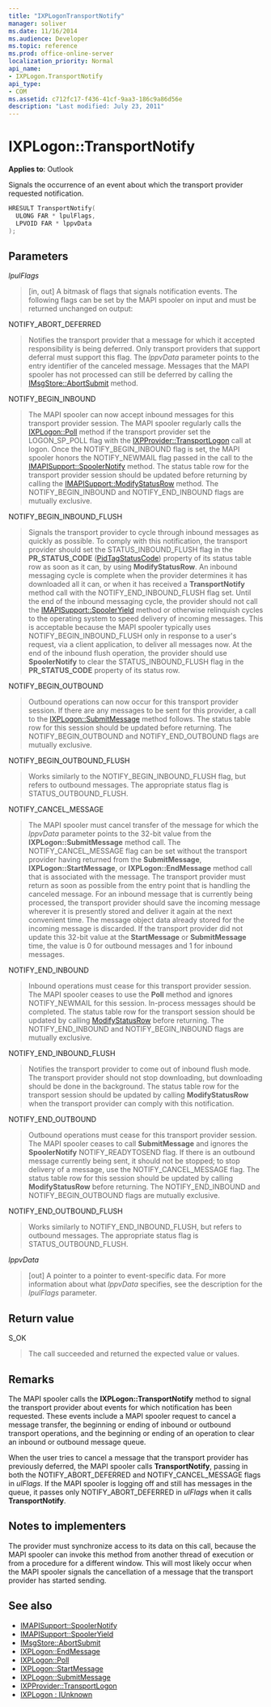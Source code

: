 ```yaml
---
title: "IXPLogonTransportNotify"
manager: soliver
ms.date: 11/16/2014
ms.audience: Developer
ms.topic: reference
ms.prod: office-online-server
localization_priority: Normal
api_name:
- IXPLogon.TransportNotify
api_type:
- COM
ms.assetid: c712fc17-f436-41cf-9aa3-186c9a86d56e
description: "Last modified: July 23, 2011"
---
```


# IXPLogon::TransportNotify

**Applies to**: Outlook 
  
Signals the occurrence of an event about which the transport provider requested notification.
  
```cpp
HRESULT TransportNotify(
  ULONG FAR * lpulFlags,
  LPVOID FAR * lppvData
);
```

## Parameters

 _lpulFlags_
  
> [in, out] A bitmask of flags that signals notification events. The following flags can be set by the MAPI spooler on input and must be returned unchanged on output:
    
NOTIFY_ABORT_DEFERRED 
  
> Notifies the transport provider that a message for which it accepted responsibility is being deferred. Only transport providers that support deferral must support this flag. The  _lppvData_ parameter points to the entry identifier of the canceled message. Messages that the MAPI spooler has not processed can still be deferred by calling the [IMsgStore::AbortSubmit](imsgstore-abortsubmit.md) method. 
    
NOTIFY_BEGIN_INBOUND 
  
> The MAPI spooler can now accept inbound messages for this transport provider session. The MAPI spooler regularly calls the [IXPLogon::Poll](ixplogon-poll.md) method if the transport provider set the LOGON_SP_POLL flag with the [IXPProvider::TransportLogon](ixpprovider-transportlogon.md) call at logon. Once the NOTIFY_BEGIN_INBOUND flag is set, the MAPI spooler honors the NOTIFY_NEWMAIL flag passed in the call to the [IMAPISupport::SpoolerNotify](imapisupport-spoolernotify.md) method. The status table row for the transport provider session should be updated before returning by calling the [IMAPISupport::ModifyStatusRow](imapisupport-modifystatusrow.md) method. The NOTIFY_BEGIN_INBOUND and NOTIFY_END_INBOUND flags are mutually exclusive. 
    
NOTIFY_BEGIN_INBOUND_FLUSH 
  
> Signals the transport provider to cycle through inbound messages as quickly as possible. To comply with this notification, the transport provider should set the STATUS_INBOUND_FLUSH flag in the **PR_STATUS_CODE** ([PidTagStatusCode](pidtagstatuscode-canonical-property.md)) property of its status table row as soon as it can, by using **ModifyStatusRow**. An inbound messaging cycle is complete when the provider determines it has downloaded all it can, or when it has received a **TransportNotify** method call with the NOTIFY_END_INBOUND_FLUSH flag set. Until the end of the inbound messaging cycle, the provider should not call the [IMAPISupport::SpoolerYield](imapisupport-spooleryield.md) method or otherwise relinquish cycles to the operating system to speed delivery of incoming messages. This is acceptable because the MAPI spooler typically uses NOTIFY_BEGIN_INBOUND_FLUSH only in response to a user's request, via a client application, to deliver all messages now. At the end of the inbound flush operation, the provider should use **SpoolerNotify** to clear the STATUS_INBOUND_FLUSH flag in the **PR_STATUS_CODE** property of its status row. 
    
NOTIFY_BEGIN_OUTBOUND 
  
> Outbound operations can now occur for this transport provider session. If there are any messages to be sent for this provider, a call to the [IXPLogon::SubmitMessage](ixplogon-submitmessage.md) method follows. The status table row for this session should be updated before returning. The NOTIFY_BEGIN_OUTBOUND and NOTIFY_END_OUTBOUND flags are mutually exclusive. 
    
NOTIFY_BEGIN_OUTBOUND_FLUSH 
  
> Works similarly to the NOTIFY_BEGIN_INBOUND_FLUSH flag, but refers to outbound messages. The appropriate status flag is STATUS_OUTBOUND_FLUSH.
    
NOTIFY_CANCEL_MESSAGE 
  
> The MAPI spooler must cancel transfer of the message for which the  _lppvData_ parameter points to the 32-bit value from the **IXPLogon::SubmitMessage** method call. The NOTIFY_CANCEL_MESSAGE flag can be set without the transport provider having returned from the **SubmitMessage**, **IXPLogon::StartMessage**, or **IXPLogon::EndMessage** method call that is associated with the message. The transport provider must return as soon as possible from the entry point that is handling the canceled message. For an inbound message that is currently being processed, the transport provider should save the incoming message wherever it is presently stored and deliver it again at the next convenient time. The message object data already stored for the incoming message is discarded. If the transport provider did not update this 32-bit value at the **StartMessage** or **SubmitMessage** time, the value is 0 for outbound messages and 1 for inbound messages. 
    
NOTIFY_END_INBOUND 
  
> Inbound operations must cease for this transport provider session. The MAPI spooler ceases to use the **Poll** method and ignores NOTIFY_NEWMAIL for this session. In-process messages should be completed. The status table row for the transport session should be updated by calling [ModifyStatusRow](imapisupport-modifystatusrow.md) before returning. The NOTIFY_END_INBOUND and NOTIFY_BEGIN_INBOUND flags are mutually exclusive. 
    
NOTIFY_END_INBOUND_FLUSH 
  
> Notifies the transport provider to come out of inbound flush mode. The transport provider should not stop downloading, but downloading should be done in the background. The status table row for the transport session should be updated by calling **ModifyStatusRow** when the transport provider can comply with this notification. 
    
NOTIFY_END_OUTBOUND 
  
> Outbound operations must cease for this transport provider session. The MAPI spooler ceases to call **SubmitMessage** and ignores the **SpoolerNotify** NOTIFY_READYTOSEND flag. If there is an outbound message currently being sent, it should not be stopped; to stop delivery of a message, use the NOTIFY_CANCEL_MESSAGE flag. The status table row for this session should be updated by calling **ModifyStatusRow** before returning. The NOTIFY_END_INBOUND and NOTIFY_BEGIN_OUTBOUND flags are mutually exclusive. 
    
NOTIFY_END_OUTBOUND_FLUSH 
  
> Works similarly to NOTIFY_END_INBOUND_FLUSH, but refers to outbound messages. The appropriate status flag is STATUS_OUTBOUND_FLUSH.
    
 _lppvData_
  
> [out] A pointer to a pointer to event-specific data. For more information about what  _lppvData_ specifies, see the description for the  _lpulFlags_ parameter. 
    
## Return value

S_OK 
  
> The call succeeded and returned the expected value or values.
    
## Remarks

The MAPI spooler calls the **IXPLogon::TransportNotify** method to signal the transport provider about events for which notification has been requested. These events include a MAPI spooler request to cancel a message transfer, the beginning or ending of inbound or outbound transport operations, and the beginning or ending of an operation to clear an inbound or outbound message queue. 
  
When the user tries to cancel a message that the transport provider has previously deferred, the MAPI spooler calls **TransportNotify**, passing in both the NOTIFY_ABORT_DEFERRED and NOTIFY_CANCEL_MESSAGE flags in  _ulFlags_. If the MAPI spooler is logging off and still has messages in the queue, it passes only NOTIFY_ABORT_DEFERRED in  _ulFlags_ when it calls **TransportNotify**.
  
## Notes to implementers

The provider must synchronize access to its data on this call, because the MAPI spooler can invoke this method from another thread of execution or from a procedure for a different window. This will most likely occur when the MAPI spooler signals the cancellation of a message that the transport provider has started sending.
  
## See also

- [IMAPISupport::SpoolerNotify](imapisupport-spoolernotify.md) 
- [IMAPISupport::SpoolerYield](imapisupport-spooleryield.md) 
- [IMsgStore::AbortSubmit](imsgstore-abortsubmit.md) 
- [IXPLogon::EndMessage](ixplogon-endmessage.md) 
- [IXPLogon::Poll](ixplogon-poll.md)
- [IXPLogon::StartMessage](ixplogon-startmessage.md)
- [IXPLogon::SubmitMessage](ixplogon-submitmessage.md)
- [IXPProvider::TransportLogon](ixpprovider-transportlogon.md)
- [IXPLogon : IUnknown](ixplogoniunknown.md)


